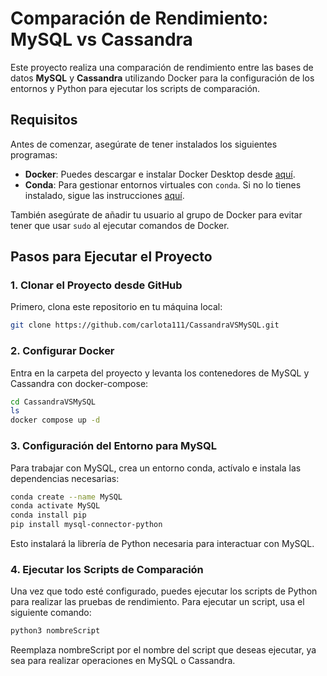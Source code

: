 # Comparación de Rendimiento: MySQL vs Cassandra

Este proyecto realiza una comparación de rendimiento entre las bases de datos **MySQL** y **Cassandra** utilizando Docker para la configuración de los entornos y Python para ejecutar los scripts de comparación.

## Requisitos

Antes de comenzar, asegúrate de tener instalados los siguientes programas:

- **Docker**: Puedes descargar e instalar Docker Desktop desde [aquí](https://www.docker.com/products/docker-desktop/).
- **Conda**: Para gestionar entornos virtuales con `conda`. Si no lo tienes instalado, sigue las instrucciones [aquí](https://bigdatawirtz.github.io/basic-tools/python/).

También asegúrate de añadir tu usuario al grupo de Docker para evitar tener que usar `sudo` al ejecutar comandos de Docker.

## Pasos para Ejecutar el Proyecto

### 1. Clonar el Proyecto desde GitHub

Primero, clona este repositorio en tu máquina local:

```bash
git clone https://github.com/carlota111/CassandraVSMySQL.git
````

### 2. Configurar Docker
Entra en la carpeta del proyecto y levanta los contenedores de MySQL y Cassandra con docker-compose:

```bash
cd CassandraVSMySQL
ls
docker compose up -d
````

### 3. Configuración del Entorno para MySQL
Para trabajar con MySQL, crea un entorno conda, actívalo e instala las dependencias necesarias:

```bash
conda create --name MySQL
conda activate MySQL
conda install pip
pip install mysql-connector-python
````
Esto instalará la librería de Python necesaria para interactuar con MySQL.

### 4. Ejecutar los Scripts de Comparación
Una vez que todo esté configurado, puedes ejecutar los scripts de Python para realizar las pruebas de rendimiento. Para ejecutar un script, usa el siguiente comando:

```bash
python3 nombreScript
````
Reemplaza nombreScript por el nombre del script que deseas ejecutar, ya sea para realizar operaciones en MySQL o Cassandra.
